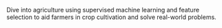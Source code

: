 Dive into agriculture using supervised machine learning and feature selection to aid farmers in crop cultivation and solve real-world problems.
